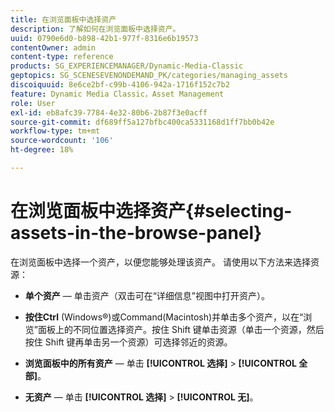 ```yaml
---
title: 在浏览面板中选择资产
description: 了解如何在浏览面板中选择资产。
uuid: 0790e6d0-b898-42b1-977f-8316e6b19573
contentOwner: admin
content-type: reference
products: SG_EXPERIENCEMANAGER/Dynamic-Media-Classic
geptopics: SG_SCENESEVENONDEMAND_PK/categories/managing_assets
discoiquuid: 8e6ce2bf-c99b-4106-942a-1716f152c7b2
feature: Dynamic Media Classic，Asset Management
role: User
exl-id: eb8afc39-7784-4e32-80b6-2b87f3e0acff
source-git-commit: df689ff5a127bfbc400ca5331168d1ff7bb0b42e
workflow-type: tm+mt
source-wordcount: '106'
ht-degree: 18%

---
```


# 在浏览面板中选择资产{#selecting-assets-in-the-browse-panel}

在浏览面板中选择一个资产，以便您能够处理该资产。 请使用以下方法来选择资源：

* **单个资产**  — 单击资产（双击可在“详细信息”视图中打开资产）。

* **按住Ctrl** (Windows®)或Command(Macintosh)并单击多个资产，以在“浏览”面板上的不同位置选择资产。按住 Shift 键单击资源（单击一个资源，然后按住 Shift 键再单击另一个资源）可选择邻近的资源。

* **浏览面板中的所有资产**  — 单击 **[!UICONTROL 选择]**  >  **[!UICONTROL 全部]**。

* **无资产**  — 单击 **[!UICONTROL 选择]**  >  **[!UICONTROL 无]**。
